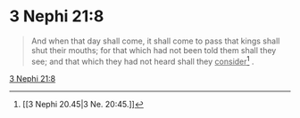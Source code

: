 # 3 Nephi 21:8

> And when that day shall come, it shall come to pass that kings shall shut their mouths; for that which had not been told them shall they see; and that which they had not heard shall they <u>consider</u>[^a] .

[3 Nephi 21:8](https://www.churchofjesuschrist.org/study/scriptures/bofm/3-ne/21?lang=eng&id=p8#p8)


[^a]: [[3 Nephi 20.45|3 Ne. 20:45.]]
